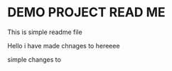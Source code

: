 # DEMO PROJECT READ ME

This is simple readme file

Hello i have made chnages to hereeee

simple changes to